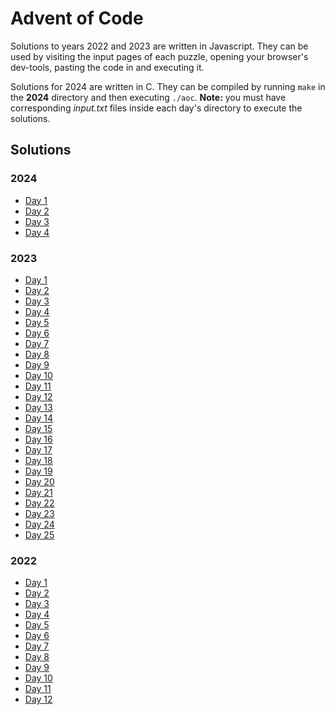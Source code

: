 # Advent of Code

Solutions to years 2022 and 2023 are written in Javascript. They can be used by visiting the input pages of each puzzle, 
opening your browser's dev-tools, pasting the code in and executing it.

Solutions for 2024 are written in C. They can be compiled by running `make` in the **2024** directory and then 
executing `./aoc`. **Note:** you must have corresponding _input.txt_ files inside each day's directory to execute 
the solutions.

## Solutions

### 2024

- [Day 1](2024/day-1/day-1.c)
- [Day 2](2024/day-2/day-2.c)
- [Day 3](2024/day-3/day-3.c)
- [Day 4](2024/day-4/day-4.c)

### 2023

- [Day 1](2023/day-1.js)
- [Day 2](2023/day-2.js)
- [Day 3](2023/day-3.js)
- [Day 4](2023/day-4.js)
- [Day 5](2023/day-5.js)
- [Day 6](2023/day-6.js)
- [Day 7](2023/day-7.js)
- [Day 8](2023/day-8.js)
- [Day 9](2023/day-9.js)
- [Day 10](2023/day-10.js)
- [Day 11](2023/day-11.js)
- [Day 12](2023/day-12.js)
- [Day 13](2023/day-13.js)
- [Day 14](2023/day-14.js)
- [Day 15](2023/day-15.js)
- [Day 16](2023/day-16.js)
- [Day 17](2023/day-17.js)
- [Day 18](2023/day-18.js)
- [Day 19](2023/day-19.js)
- [Day 20](2023/day-20.js)
- [Day 21](2023/day-21.js)
- [Day 22](2023/day-22.js)
- [Day 23](2023/day-23.js)
- [Day 24](2023/day-24.js)
- [Day 25](2023/day-25.js)

### 2022

- [Day 1](2022/day-1.js)
- [Day 2](2022/day-2.js)
- [Day 3](2022/day-3.js)
- [Day 4](2022/day-4.js)
- [Day 5](2022/day-5.js)
- [Day 6](2022/day-6.js)
- [Day 7](2022/day-7.js)
- [Day 8](2022/day-8.js)
- [Day 9](2022/day-9.js)
- [Day 10](2022/day-10.js)
- [Day 11](2022/day-11.js)
- [Day 12](2022/day-12.js)
